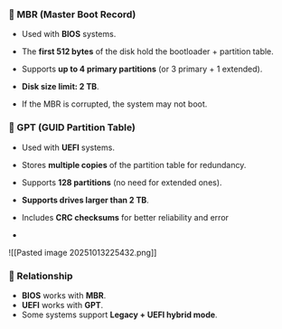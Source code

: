### 🔹 MBR (Master Boot Record)

- Used with **BIOS** systems.
    
- The **first 512 bytes** of the disk hold the bootloader + partition table.
    
- Supports **up to 4 primary partitions** (or 3 primary + 1 extended).
    
- **Disk size limit: 2 TB**.
    
- If the MBR is corrupted, the system may not boot.

### 🔹 GPT (GUID Partition Table)

- Used with **UEFI** systems.
    
- Stores **multiple copies** of the partition table for redundancy.
    
- Supports **128 partitions** (no need for extended ones).
    
- **Supports drives larger than 2 TB**.
    
- Includes **CRC checksums** for better reliability and error
- 
![[Pasted image 20251013225432.png]]
### 🔗 Relationship

- **BIOS** works with **MBR**.
- **UEFI** works with **GPT**.
- Some systems support **Legacy + UEFI hybrid mode**.